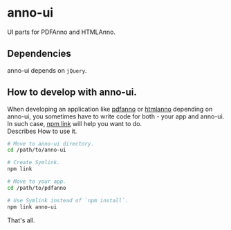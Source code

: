 # anno-ui
UI parts for PDFAnno and HTMLAnno.

## Dependencies
anno-ui depends on `jQuery`.

## How to develop with anno-ui.
When developing an application like [pdfanno](https://github.com/paperai/pdfanno) or [htmlanno](https://github.com/paperai/htmlanno) depending on anno-ui, you sometimes have to write code for both - your app and anno-ui. In such case, [npm link](https://docs.npmjs.com/cli/link) will help you want to do.  
Describes How to use it.
```sh
# Move to anno-ui directory.
cd /path/to/anno-ui

# Create Symlink.
npm link

# Move to your app.
cd /path/to/pdfanno

# Use Symlink instead of `npm install`.
npm link anno-ui
```
That's all.
